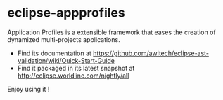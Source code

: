 eclipse-appprofiles
===========

Application Profiles is a extensible framework that eases the creation of dynamized multi-projects applications.

- Find its documentation at https://github.com/awltech/eclipse-ast-validation/wiki/Quick-Start-Guide
- Find it packaged in its latest snapshot at http://eclipse.worldline.com/nightly/all

Enjoy using it !
